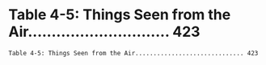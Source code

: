 # Table 4-5: Things Seen from the Air.............................. 423

```
Table 4-5: Things Seen from the Air.............................. 423

```
